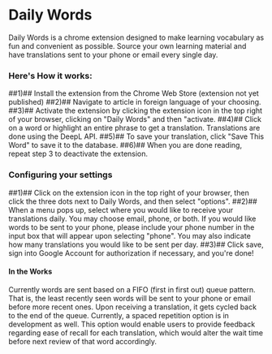 # Daily Words

Daily Words is a chrome extension designed to make learning vocabulary as fun and convenient as possible. Source your own learning material and have translations 
sent to your phone or email every single day.

### Here's How it works:

##1)## Install the extension from the Chrome Web Store (extension not yet published)
##2)## Navigate to article in foreign language of your choosing.
##3)## Activate the extension by clicking the extension icon in the top right of your browser, clicking on "Daily Words" and then "activate.
##4)## Click on a word or highlight an entire phrase to get a translation. Translations are done using the DeepL API. 
##5)## To save your translation, click "Save This Word" to save it to the database.
##6)## When you are done reading, repeat step 3 to deactivate the extension.

### Configuring your settings

##1)## Click on the extension icon in the top right of your browser, then click the three dots next to Daily Words, and then select "options".
##2)## When a menu pops up, select where you would like to receive your translations daily. You may choose email, phone, or both. If you would like words to
be sent to your phone, please include your phone number in the input box that will appear upon selecting "phone". You may also indicate how many translations
you would like to be sent per day.
##3)## Click save, sign into Google Account for authorization if necessary, and you're done! 

#### In the Works
Currently words are sent based on a FIFO (first in first out) queue pattern. That is, the least recently seen words will be sent to your phone or email before
more recent ones. Upon receiving a translation, it gets cycled back to the end of the queue. Currently, a spaced repetition option is in development as well. 
This option would enable users to provide feedback regarding ease of recall for each translation, which would alter the wait time before next review of that word accordingly.
